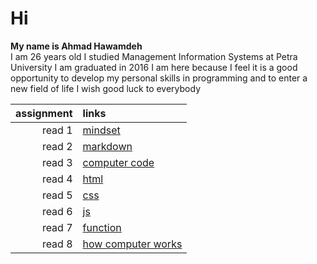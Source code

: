# Hi
**My name is Ahmad Hawamdeh**
<br>
I am 26 years old
I studied Management Information Systems at Petra University
I am graduated in 2016
I am here because I feel it is a good opportunity to develop my personal skills in programming and to enter a new field of life
I wish good luck to everybody 





| assignment | links |
|------------:|:-------|
|read 1 | [mindset](read1.md)|
|read 2 | [markdown](read2.md)|
|read 3 | [computer code](read3.md)|
|read 4 | [html](read4.md)|
|read 5 | [css](read5.md)|
|read 6 | [js](read6.md)|
|read 7 | [function](read7.md)|
|read 8 | [how computer works](read8.md)|
